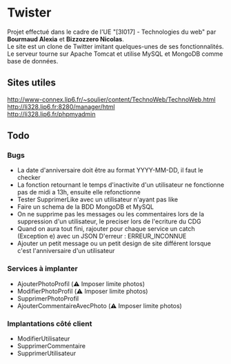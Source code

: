 # Twister
Projet effectué dans le cadre de l'UE "[3I017] - Technologies du web" par <b>Bourmaud Alexia</b> et <b>Bizzozzero Nicolas</b>.<br>
Le site est un clone de Twitter imitant quelques-unes de ses fonctionnalités. Le serveur tourne sur Apache Tomcat et utilise MySQL et MongoDB comme base de données.

## Sites utiles
http://www-connex.lip6.fr/~soulier/content/TechnoWeb/TechnoWeb.html<br>
http://li328.lip6.fr:8280/manager/html<br>
http://li328.lip6.fr/phpmyadmin

## Todo
### Bugs
* La date d'anniversaire doit être au format YYYY-MM-DD, il faut le checker
* La fonction retournant le temps d'inactivite d'un utilisateur ne fonctionne pas de midi a 13h, ensuite elle refonctionne
* Tester SupprimerLike avec un utilisateur n'ayant pas like
* Faire un schema de la BDD MongoDB et MySQL
* On ne supprime pas les messages ou les commentaires lors de la suppression d'un utilisateur, le preciser lors de l'ecriture du CDG
* Quand on aura tout fini, rajouter pour chaque service un catch (Exception e) avec un JSON D'erreur : ERREUR_INCONNUE
* Ajouter un petit message ou un petit design de site différent lorsque c'est l'anniversaire d'un utilisateur

### Services à implanter
* AjouterPhotoProfil (⚠️️ Imposer limite photos)
* ModifierPhotoProfil (⚠️️ Imposer limite photos)
* SupprimerPhotoProfil
* AjouterCommentaireAvecPhoto (⚠️️ Imposer limite photos)

### Implantations côté client
* ModifierUtilisateur
* SupprimerCommentaire
* SupprimerUtilisateur
